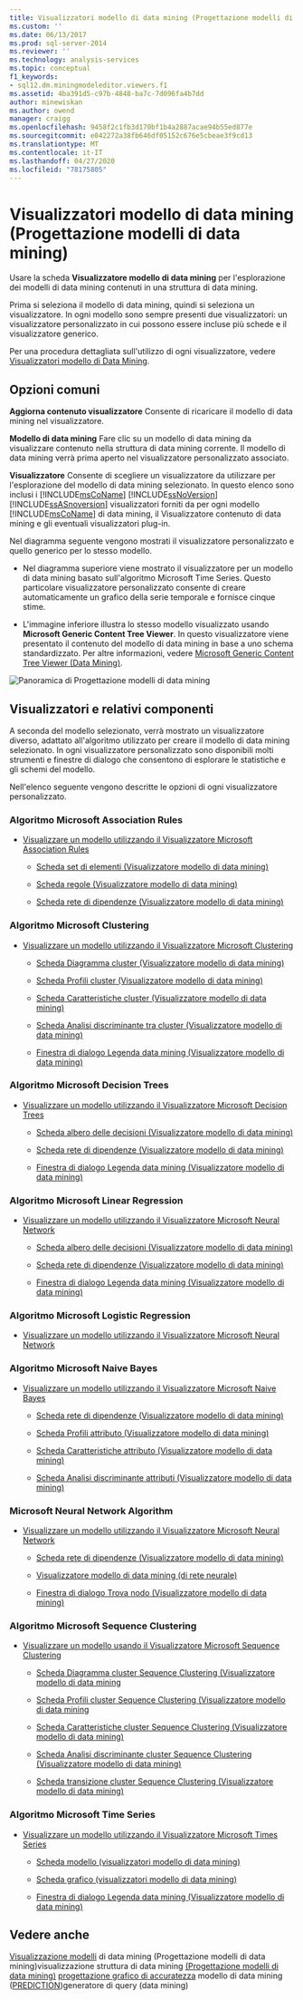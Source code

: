 ```yaml
---
title: Visualizzatori modello di data mining (Progettazione modelli di data mining) | Microsoft Docs
ms.custom: ''
ms.date: 06/13/2017
ms.prod: sql-server-2014
ms.reviewer: ''
ms.technology: analysis-services
ms.topic: conceptual
f1_keywords:
- sql12.dm.miningmodeleditor.viewers.f1
ms.assetid: 4ba391d5-c97b-4848-ba7c-7d096fa4b7dd
author: minewiskan
ms.author: owend
manager: craigg
ms.openlocfilehash: 9458f2c1fb3d170bf1b4a2887acae94b55ed877e
ms.sourcegitcommit: e042272a38fb646df05152c676e5cbeae3f9cd13
ms.translationtype: MT
ms.contentlocale: it-IT
ms.lasthandoff: 04/27/2020
ms.locfileid: "78175805"
---
```

# <a name="mining-model-viewers-data-mining-model-designer"></a>Visualizzatori modello di data mining (Progettazione modelli di data mining)
  Usare la scheda **Visualizzatore modello di data mining** per l'esplorazione dei modelli di data mining contenuti in una struttura di data mining.

 Prima si seleziona il modello di data mining, quindi si seleziona un visualizzatore. In ogni modello sono sempre presenti due visualizzatori: un visualizzatore personalizzato in cui possono essere incluse più schede e il visualizzatore generico.

 Per una procedura dettagliata sull'utilizzo di ogni visualizzatore, vedere [Visualizzatori modello di Data Mining](data-mining/data-mining-model-viewers.md).

## <a name="common-options"></a>Opzioni comuni
 **Aggiorna contenuto visualizzatore** Consente di ricaricare il modello di data mining nel visualizzatore.

 **Modello di data mining** Fare clic su un modello di data mining da visualizzare contenuto nella struttura di data mining corrente. Il modello di data mining verrà prima aperto nel visualizzatore personalizzato associato.

 **Visualizzatore** Consente di scegliere un visualizzatore da utilizzare per l'esplorazione del modello di data mining selezionato. In questo elenco sono inclusi i [!INCLUDE[msCoName](../includes/msconame-md.md)] [!INCLUDE[ssNoVersion](../includes/ssnoversion-md.md)] [!INCLUDE[ssASnoversion](../includes/ssasnoversion-md.md)] visualizzatori forniti da per ogni modello [!INCLUDE[msCoName](../includes/msconame-md.md)] di data mining, il Visualizzatore contenuto di data mining e gli eventuali visualizzatori plug-in.

 Nel diagramma seguente vengono mostrati il visualizzatore personalizzato e quello generico per lo stesso modello.

-   Nel diagramma superiore viene mostrato il visualizzatore per un modello di data mining basato sull'algoritmo Microsoft Time Series. Questo particolare visualizzatore personalizzato consente di creare automaticamente un grafico della serie temporale e fornisce cinque stime.

-   L'immagine inferiore illustra lo stesso modello visualizzato usando **Microsoft Generic Content Tree Viewer**. In questo visualizzatore viene presentato il contenuto del modello di data mining in base a uno schema standardizzato. Per altre informazioni, vedere [Microsoft Generic Content Tree Viewer &#40;Data Mining&#41;](microsoft-generic-content-tree-viewer-data-mining.md).

 ![Panoramica di Progettazione modelli di data mining](media/generic-mining-model-tab1.gif "Panoramica di Progettazione modelli di data mining")

## <a name="viewers-and-their-components"></a>Visualizzatori e relativi componenti
 A seconda del modello selezionato, verrà mostrato un visualizzatore diverso, adattato all'algoritmo utilizzato per creare il modello di data mining selezionato. In ogni visualizzatore personalizzato sono disponibili molti strumenti e finestre di dialogo che consentono di esplorare le statistiche e gli schemi del modello.

 Nell'elenco seguente vengono descritte le opzioni di ogni visualizzatore personalizzato.

### <a name="microsoft-association-rules-algorithm"></a>Algoritmo Microsoft Association Rules

-   [Visualizzare un modello utilizzando il Visualizzatore Microsoft Association Rules](data-mining/browse-a-model-using-the-microsoft-association-rules-viewer.md)

    -   [Scheda set di elementi &#40;Visualizzatore modello di data mining&#41;](itemsets-tab-mining-model-viewer.md)

    -   [Scheda regole &#40;Visualizzatore modello di data mining&#41;](rules-tab-mining-model-viewer.md)

    -   [Scheda rete di dipendenze &#40;Visualizzatore modello di data mining&#41;](dependency-network-tab-mining-model-viewer.md)

### <a name="microsoft-clustering-algorithm"></a>Algoritmo Microsoft Clustering

-   [Visualizzare un modello utilizzando il Visualizzatore Microsoft Clustering](data-mining/browse-a-model-using-the-microsoft-cluster-viewer.md)

    -   [Scheda Diagramma cluster &#40;Visualizzatore modello di data mining&#41;](cluster-diagram-tab-mining-model-viewer.md)

    -   [Scheda Profili cluster &#40;Visualizzatore modello di data mining&#41;](cluster-profiles-tab-mining-model-viewer.md)

    -   [Scheda Caratteristiche cluster &#40;Visualizzatore modello di data mining&#41;](cluster-characteristics-tab-mining-model-viewer.md)

    -   [Scheda Analisi discriminante tra cluster &#40;Visualizzatore modello di data mining&#41;](cluster-discrimination-tab-mining-model-viewer.md)

    -   [Finestra di dialogo Legenda data mining &#40;Visualizzatore modello di data mining&#41;](mining-legend-dialog-box-mining-model-viewer.md)

### <a name="microsoft-decision-tree-algorithm"></a>Algoritmo Microsoft Decision Trees

-   [Visualizzare un modello utilizzando il Visualizzatore Microsoft Decision Trees](data-mining/browse-a-model-using-the-microsoft-tree-viewer.md)

    -   [Scheda albero delle decisioni &#40;Visualizzatore modello di data mining&#41;](decision-tree-tab-mining-model-viewer.md)

    -   [Scheda rete di dipendenze &#40;Visualizzatore modello di data mining&#41;](dependency-network-tab-mining-model-viewer.md)

    -   [Finestra di dialogo Legenda data mining &#40;Visualizzatore modello di data mining&#41;](mining-legend-dialog-box-mining-model-viewer.md)

### <a name="microsoft-linear-regression-algorithm"></a>Algoritmo Microsoft Linear Regression

-   [Visualizzare un modello utilizzando il Visualizzatore Microsoft Neural Network](data-mining/browse-a-model-using-the-microsoft-neural-network-viewer.md)

    -   [Scheda albero delle decisioni &#40;Visualizzatore modello di data mining&#41;](decision-tree-tab-mining-model-viewer.md)

    -   [Scheda rete di dipendenze &#40;Visualizzatore modello di data mining&#41;](dependency-network-tab-mining-model-viewer.md)

    -   [Finestra di dialogo Legenda data mining &#40;Visualizzatore modello di data mining&#41;](mining-legend-dialog-box-mining-model-viewer.md)

### <a name="microsoft-logistic-regression-algorithm"></a>Algoritmo Microsoft Logistic Regression

-   [Visualizzare un modello utilizzando il Visualizzatore Microsoft Neural Network](data-mining/browse-a-model-using-the-microsoft-neural-network-viewer.md)

### <a name="microsoft-nave-bayes-algorithm"></a>Algoritmo Microsoft Naive Bayes

-   [Visualizzare un modello utilizzando il Visualizzatore Microsoft Naive Bayes](data-mining/browse-a-model-using-the-microsoft-naive-bayes-viewer.md)

    -   [Scheda rete di dipendenze &#40;Visualizzatore modello di data mining&#41;](dependency-network-tab-mining-model-viewer.md)

    -   [Scheda Profili attributo &#40;Visualizzatore modello di data mining&#41;](attribute-profiles-tab-mining-model-viewer.md)

    -   [Scheda Caratteristiche attributo &#40;Visualizzatore modello di data mining&#41;](attribute-characteristics-tab-mining-model-viewer.md)

    -   [Scheda Analisi discriminante attributi &#40;Visualizzatore modello di data mining&#41;](attribute-discrimination-tab-mining-model-viewer.md)

### <a name="microsoft-neural-network-algorithm"></a>Microsoft Neural Network Algorithm

-   [Visualizzare un modello utilizzando il Visualizzatore Microsoft Neural Network](data-mining/browse-a-model-using-the-microsoft-neural-network-viewer.md)

    -   [Scheda rete di dipendenze &#40;Visualizzatore modello di data mining&#41;](dependency-network-tab-mining-model-viewer.md)

    -   [Visualizzatore modello di data mining &#40;di rete neurale&#41;](neural-network-mining-model-viewer.md)

    -   [Finestra di dialogo Trova nodo &#40;Visualizzatore modello di data mining&#41;](find-node-dialog-box-mining-model-viewer.md)

### <a name="microsoft-sequence-clustering-algorithm"></a>Algoritmo Microsoft Sequence Clustering

-   [Visualizzare un modello usando il Visualizzatore Microsoft Sequence Clustering](data-mining/browse-a-model-using-the-microsoft-sequence-cluster-viewer.md)

    -   [Scheda Diagramma cluster Sequence Clustering &#40;Visualizzatore modello di data mining](sequence-clustering-cluster-diagram-tab-mining-model-viewer.md)

    -   [Scheda Profili cluster Sequence Clustering &#40;Visualizzatore modello di data mining](sequence-clustering-cluster-profiles-tab-mining-model-viewer.md)

    -   [Scheda Caratteristiche cluster Sequence Clustering &#40;Visualizzatore modello di data mining&#41;](sequence-clustering-cluster-characteristics-tab-mining-model-viewer.md)

    -   [Scheda Analisi discriminante cluster Sequence Clustering &#40;Visualizzatore modello di data mining&#41;](sequence-clustering-cluster-discrimination-tab-mining-model-viewer.md)

    -   [Scheda transizione cluster Sequence Clustering &#40;Visualizzatore modello di data mining&#41;](sequence-clustering-cluster-transition-tab-mining-model-viewer.md)

### <a name="microsoft-time-series-algorithm"></a>Algoritmo Microsoft Time Series

-   [Visualizzare un modello utilizzando il Visualizzatore Microsoft Times Series](data-mining/browse-a-model-using-the-microsoft-time-series-viewer.md)

    -   [Scheda modello &#40;visualizzatori modello di data mining&#41;](model-tab-mining-model-viewers.md)

    -   [Scheda grafico &#40;visualizzatori modello di data mining&#41;](chart-tab-mining-model-viewers.md)

    -   [Finestra di dialogo Legenda data mining &#40;Visualizzatore modello di data mining&#41;](mining-legend-dialog-box-mining-model-viewer.md)

## <a name="see-also"></a>Vedere anche
 [Visualizzazione modelli](mining-models-view-data-mining-model-designer.md) di data mining &#40;Progettazione modelli di data mining&#41;visualizzazione struttura di data mining [&#40;Progettazione modelli di data mining&#41;](mining-structure-view-data-mining-model-designer.md) [progettazione grafico di accuratezza](mining-accuracy-chart-designer-data-mining.md) modello di data mining &#40;[PREDICTION](prediction-query-builder-data-mining.md)&#41;generatore di query &#40;data mining&#41;


